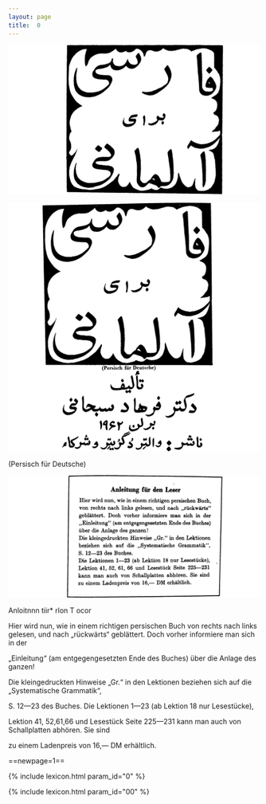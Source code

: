 ```yaml
---
layout: page
title:  0
---
```




![image](/assets/s/002.png-01.png)





![image](/assets/s/003.png-01.png)

(Persisch für Deutsche)





![image](/assets/s/004.png-01.png)



Anloitnnn tiir* rlon T ocor

Hier wird nun, wie in einem richtigen persischen Buch von rechts nach
links gelesen, und nach „rückwärts“ geblättert. Doch vorher informiere
man sich in der

„Einleitung“ (am entgegengesetzten Ende des Buches) über die Anlage des
ganzen!

Die kleingedruckten Hinweise „Gr.“ in den Lektionen beziehen sich auf
die „Systematische Grammatik“,

S. 12—23 des Buches. Die Lektionen 1—23 (ab Lektion 18 nur Lesestücke),

Lektion 41, 52,61,66 und Lesestück Seite 225—231 kann man auch von
Schallplatten abhören. Sie sind

zu einem Ladenpreis von 16,— DM erhältlich.



==newpage=1==

{% include lexicon.html param_id="0" %}

{% include lexicon.html param_id="00" %}

